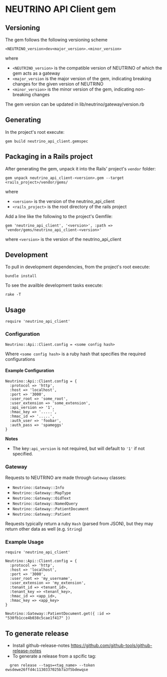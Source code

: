 # NEUTRINO API Client gem

## Versioning
The gem follows the following versioning scheme
```
<NEUTRINO_version>dev<major_version>.<minor_version>
```
where
 - `<NEUTRINO_version>` is the compatible version of NEUTRINO of which the gem acts as a gateway
 - `<major_version` is the major version of the gem, indicating breaking changes for the given version of NEUTRINO
 - `<minor_version>` is the minor version of the gem, indicating non-breaking changes

The gem version can be updated in lib/neutrino/gateway/version.rb

## Generating
In the project's root execute:
```
gem build neutrino_api_client.gemspec
```

## Packaging in a Rails project
After generating the gem, unpack it into the Rails' project's `vendor` folder:
```
gem unpack neutrino_api_client-<version>.gem --target <rails_project>/vendor/gems/
```
where
 - `<version>` is the version of the neutrino_api_client
 - `<rails_project>` is the root directory of the rails project

Add a line like the following to the project's Gemfile:
```
gem 'neutrino_api_client', '<version>', :path => 'vendor/gems/neutrino_api_client-<version>'
```
where `<version>` is the version of the neutrino_api_client

## Development
To pull in development dependencies, from the project's root execute:
```
bundle install
```
To see the availble development tasks execute:
```
rake -T
```

## Usage

```
require 'neutrino_api_client'
```

### Configuration

```
Neutrino::Api::Client.config = <some config hash>
```

Where `<some config hash>` is a ruby hash that specifies the required configurations

#### Example Configuration

```
Neutrino::Api::Client.config = {
  :protocol => 'http',
  :host => 'localhost',
  :port => '3000',
  :user_root => 'some_root',
  :user_extension => 'some_extension',
  :api_version => '1',
  :hmac_key => '.....',
  :hmac_id => '.....',
  :auth_user => 'foobar',
  :auth_pass => 'spameggs'
}
```

**Notes**

 - The key`:api_version` is not required, but will default to `'1'` if not specified.

### Gateway

Requests to NEUTRINO are made through `Gateway` classes:

 - `Neutrino::Gateway::Info`
 - `Neutrino::Gateway::MapType`
 - `Neutrino::Gateway::OidText`
 - `Neutrino::Gateway::NamedQuery`
 - `Neutrino::Gateway::PatientDocument`
 - `Neutrino::Gateway::Patient`

Requests typically return a ruby `Hash` (parsed from JSON), but they may return other data as well (e.g. `String`)

### Example Usage

```
require 'neutrino_api_client'

Neutrino::Api::Client.config = {
  :protocol => 'http',
  :host => 'localhost',
  :port => '3000',
  :user_root => 'my_username',
  :user_extension => 'my_extension',
  :tenant_id => <tenant_id>,
  :tenant_key => <tenant_key>,
  :hmac_id => <app_id>,
  :hmac_key => <app_key>
}

Neutrino::Gateway::PatientDocument.get({ :id => "530fb1cce4b038c5cae1f417" })
```

## To generate release
 - Install github-release-notes https://github.com/github-tools/github-release-notes
 - To generate a release from a spcific tag:
```
  gren release --tags=<tag_name> --token ewsdewe26ffd4c1130337025b7a3f5bdewqse
```
